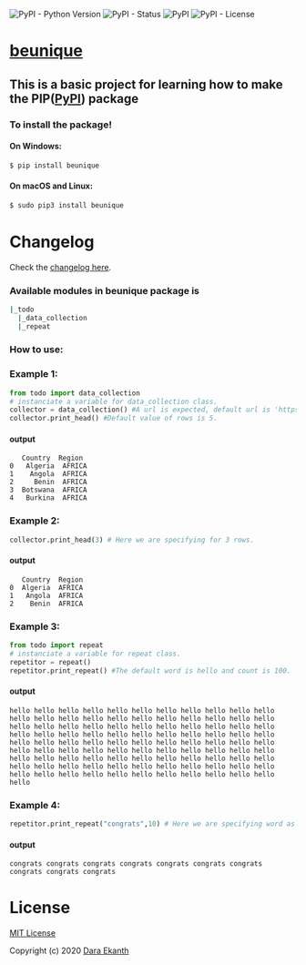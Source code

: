 ![PyPI - Python Version](https://img.shields.io/pypi/pyversions/beunique)  ![PyPI - Status](https://img.shields.io/pypi/status/beunique)  ![PyPI](https://img.shields.io/pypi/v/beunique) ![PyPI - License](https://img.shields.io/pypi/l/beunique)
# [beunique]

## This is a basic project for learning how to make the PIP([PyPI]) package

### To install the package!
#### On Windows:
```bash 
$ pip install beunique
```
#### On macOS and Linux:
```bash
$ sudo pip3 install beunique
```

# Changelog

Check the [changelog here].
### Available modules in beunique package is
```bash
|_todo
  |_data_collection
  |_repeat
```
### How to use:
### Example 1:
```python
from todo import data_collection
# instanciate a variable for data_collection class.
collector = data_collection() #A url is expected, default url is 'https://raw.githubusercontent.com/cs109/2014_data/master/countries.csv'
collector.print_head() #Default value of rows is 5.
```
#### output 
```text
   Country  Region
0   Algeria  AFRICA
1    Angola  AFRICA
2     Benin  AFRICA
3  Botswana  AFRICA
4   Burkina  AFRICA
```
### Example 2:
```python
collector.print_head(3) # Here we are specifying for 3 rows.
```
#### output
```text
   Country  Region
0  Algeria  AFRICA
1   Angola  AFRICA
2    Benin  AFRICA
```
### Example 3:
```python
from todo import repeat
# instanciate a variable for repeat class.
repetitor = repeat() 
repetitor.print_repeat() #The default word is hello and count is 100.
```
#### output
```text
hello hello hello hello hello hello hello hello hello hello hello hello hello hello hello hello hello hello hello hello hello hello hello hello hello hello hello hello hello hello hello hello hello hello hello hello hello hello hello hello hello hello hello hello hello hello hello hello hello hello hello hello hello hello hello hello hello hello hello hello hello hello hello hello hello hello hello hello hello hello hello hello hello hello hello hello hello hello hello hello hello hello hello hello hello hello hello hello hello hello hello hello hello hello hello hello hello hello hello hello
```
### Example 4:
```python
repetitor.print_repeat("congrats",10) # Here we are specifying word as congrats for 10 times.
```
#### output
```text
congrats congrats congrats congrats congrats congrats congrats congrats congrats congrats
```

# License
[MIT License]

Copyright (c) 2020 [Dara Ekanth]

[PyPI]: https://pypi.org/
[changelog here]: https://github.com/Dara-Ekanth/todo_custom_package/releases
[beunique]: https://pypi.org/project/beunique/
[MIT License]: https://github.com/Dara-Ekanth/todo_custom_package/blob/master/LICENSE
[Dara Ekanth]: https://github.com/Dara-Ekanth/ 